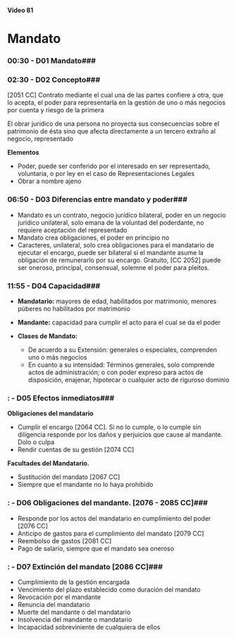 **Video 81**
# Mandato #

### 00:30 - D01 Mandato###

### 02:30 - D02 Concepto###

[2051 CC] Contrato mediante el cual una de las partes confiere a otra, que lo acepta, el poder para representarla en la gestión de uno o más negocios por cuenta y riesgo de la primera

El obrar jurídico de una persona no proyecta sus consecuencias sobre el patrimonio de ésta sino que afecta directamente a un tercero extraño al negocio, representado

**Elementos**

- Poder, puede ser conferido por el interesado en ser representado, voluntaria, o por ley en el caso de Representaciones Legales
- Obrar a nombre ajeno

### 06:50 - D03 Diferencias entre mandato y poder###

- Mandato es un contrato, negocio jurídico bilateral, poder en un negocio jurídico unilateral, solo emana de la voluntad del poderdante, no requiere aceptación del representado
- Mandato crea obligaciones, el poder en principio no
- Caracteres, unilateral, solo crea obligaciones para el mandatario de ejecutar el encargo, puede ser bilateral si el mandante asume la obligación de remunerarlo por su encargo. Gratuito, [CC 2052] puede ser oneroso, principal, consensual, solemne el poder para pleitos.

### 11:55 - D04 Capacidad###

- **Mandatario:** mayores de edad, habilitados por matrimonio, menores púberes no habilitados por matrimonio
- **Mandante:** capacidad para cumplir el acto para el cual se da el poder

- **Clases de Mandato:**
	- De acuerdo a su Extensión: generales o especiales, comprenden uno o más negocios
	- En cuanto a su intensidad: Términos generales, solo comprende actos de administración; o con poder expreso para actos de disposición, enajenar, hipotecar o cualquier acto de riguroso dominio

### : - D05 Efectos inmediatos###
**Obligaciones del mandatario**

- Cumplir el encargo [2064 CC]. Si no lo cumple, o lo cumple sin diligencia responde por los daños y perjuicios que cause al mandante. Dolo o culpa
- Rendir cuentas de su gestión [2074 CC]

**Facultades del Mandatario.**

- Sustitución del mandato [2067 CC]
- Siempre que el mandante no lo haya prohibido

### : - D06 Obligaciones del mandante. [2076 - 2085 CC]###

- Responde por los actos del mandatario en cumplimiento del poder [2076 CC]
- Anticipo de gastos para el cumplimiento del mandato [2079 CC]
- Reembolso de gastos [2081 CC]
- Pago de salario, siempre que el mandato sea oneroso

### : - D07 Extinción del mandato [2086 CC]###
- Cumplimiento de la gestión encargada
- Vencimiento del plazo establecido como duración del mandato
- Revocación por el mandante
- Renuncia del mandatario
- Muerte del mandante o del mandatario
- Insolvencia del mandante o mandatario
- Incapacidad sobreviniente de cualquiera de ellos